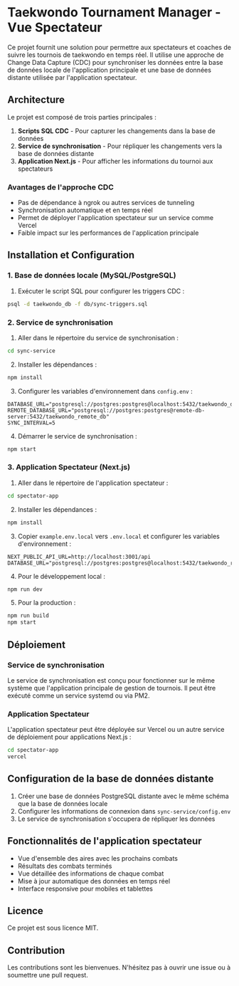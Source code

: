 # Taekwondo Tournament Manager - Vue Spectateur

Ce projet fournit une solution pour permettre aux spectateurs et coaches de suivre les tournois de taekwondo en temps réel. Il utilise une approche de Change Data Capture (CDC) pour synchroniser les données entre la base de données locale de l'application principale et une base de données distante utilisée par l'application spectateur.

## Architecture

Le projet est composé de trois parties principales :

1. **Scripts SQL CDC** - Pour capturer les changements dans la base de données
2. **Service de synchronisation** - Pour répliquer les changements vers la base de données distante
3. **Application Next.js** - Pour afficher les informations du tournoi aux spectateurs

### Avantages de l'approche CDC

- Pas de dépendance à ngrok ou autres services de tunneling
- Synchronisation automatique et en temps réel
- Permet de déployer l'application spectateur sur un service comme Vercel
- Faible impact sur les performances de l'application principale

## Installation et Configuration

### 1. Base de données locale (MySQL/PostgreSQL)

1. Exécuter le script SQL pour configurer les triggers CDC :

```bash
psql -d taekwondo_db -f db/sync-triggers.sql
```

### 2. Service de synchronisation

1. Aller dans le répertoire du service de synchronisation :

```bash
cd sync-service
```

2. Installer les dépendances :

```bash
npm install
```

3. Configurer les variables d'environnement dans `config.env` :

```
DATABASE_URL="postgresql://postgres:postgres@localhost:5432/taekwondo_db"
REMOTE_DATABASE_URL="postgresql://postgres:postgres@remote-db-server:5432/taekwondo_remote_db"
SYNC_INTERVAL=5
```

4. Démarrer le service de synchronisation :

```bash
npm start
```

### 3. Application Spectateur (Next.js)

1. Aller dans le répertoire de l'application spectateur :

```bash
cd spectator-app
```

2. Installer les dépendances :

```bash
npm install
```

3. Copier `example.env.local` vers `.env.local` et configurer les variables d'environnement :

```
NEXT_PUBLIC_API_URL=http://localhost:3001/api
DATABASE_URL="postgresql://postgres:postgres@localhost:5432/taekwondo_remote_db"
```

4. Pour le développement local :

```bash
npm run dev
```

5. Pour la production :

```bash
npm run build
npm start
```

## Déploiement

### Service de synchronisation

Le service de synchronisation est conçu pour fonctionner sur le même système que l'application principale de gestion de tournois. Il peut être exécuté comme un service systemd ou via PM2.

### Application Spectateur

L'application spectateur peut être déployée sur Vercel ou un autre service de déploiement pour applications Next.js :

```bash
cd spectator-app
vercel
```

## Configuration de la base de données distante

1. Créer une base de données PostgreSQL distante avec le même schéma que la base de données locale
2. Configurer les informations de connexion dans `sync-service/config.env`
3. Le service de synchronisation s'occupera de répliquer les données

## Fonctionnalités de l'application spectateur

- Vue d'ensemble des aires avec les prochains combats
- Résultats des combats terminés
- Vue détaillée des informations de chaque combat
- Mise à jour automatique des données en temps réel
- Interface responsive pour mobiles et tablettes

## Licence

Ce projet est sous licence MIT.

## Contribution

Les contributions sont les bienvenues. N'hésitez pas à ouvrir une issue ou à soumettre une pull request.
